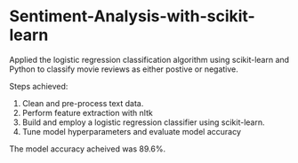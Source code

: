 # Sentiment-Analysis-with-scikit-learn

Applied the logistic regression classification algorithm using scikit-learn and Python to classify movie reviews as either postive or negative. 

Steps achieved:
1. Clean and pre-process text data.
2. Perform feature extraction with nltk
3. Build and employ a logistic regression classifier using scikit-learn.
4. Tune model hyperparameters and evaluate model accuracy

The model accuracy acheived was 89.6%.
